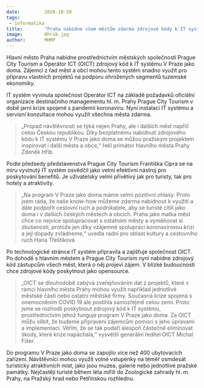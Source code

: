 ```yaml
---
date:         2020-10-20
tags:         
 - informatika
title:        "Praha nabídne všem městům zdarma zdrojové kódy k IT systému V Praze jako doma"
image: 	      0hrib.jpg
author:       MHMP
---
```



Hlavní město Praha nabídne prostřednictvím městských společností Prague City Tourism a Operátor ICT (OICT) zdrojový kód k IT systému V Praze jako doma. Zájemci z řad měst a obcí mohou tento systém snadno využít pro přípravu vlastních projektů na podporu ohrožených segmentů tuzemské ekonomiky.

IT systém vyvinula společnost Operátor ICT na základě požadavků oficiální organizace destinačního managementu hl. m. Prahy Prague City Tourism v době jarní krize spojené s pandemií koronaviru. Nyní instalaci IT systému a servisní konzultace mohou využít všechna města zdarma.

> „Propad návštěvnosti se týká nejen Prahy, ale i dalších měst napříč celou Českou republikou. Díky bezplatnému nabídnutí zdrojového kódu k IT systému V Praze jako doma se můžou pražským projektem inspirovat i další města a obce,“ řekl primátor hlavního města Prahy Zdeněk Hřib.

Podle předsedy představenstva Prague City Tourism Františka Cipra se na míru vyvinutý IT systém osvědčil jako velmi efektivní nástroj pro poskytování benefitů. Je uživatelsky velmi přívětivý jak pro turisty, tak pro hotely a atraktivity.

> „Na program V Praze jako doma máme velmi pozitivní ohlasy. Proto jsem ráda, že naše know-how můžeme zdarma nabídnout k využití a dále podpořit cestovní ruch a podnikatele, aby se turisté cítili jako doma i v dalších českých městech a obcích. Praha jako matka měst chce co nejvíce spolupracovat s ostatními městy a vyměňovat si zkušenosti, protože jen díky vzájemné spolupráci koronavirovou krizi a její dopady zvládneme,“ uvedla radní pro oblast kultury a cestovního ruch Hana Třeštíková

Po technologické stránce IT systém připravila a zajišťuje společnost OICT. Po dohodě s hlavním městem a Prague City Tourism nyní nabídne zdrojový kód zástupcům všech měst, která o něj projeví zájem. V blízké budoucnosti chce zdrojové kódy poskytnout jako opensource.

> „OICT se dlouhodobě zabývá zveřejňováním dat z projektů, které v rámci hlavního města Prahy mohou využít například jednotlivé městské části nebo ostatní městské firmy. Současná krize spojená s onemocněním COVID 19 ale postihla samozřejmě celou zemi. Proto jsme se rozhodli poskytnout zdrojový kód k IT systému, prostřednictvím jehož funguje program V Praze jako doma. Za OICT můžu slíbit, že budeme připraveni zájemcům pomoci s jeho úpravami a implementací. Věřím, že se tak podaří alespoň částečně eliminovat škody, které krize napáchala,“ vysvětlil generální ředitel OICT Michal Fišer.

Do programu V Praze jako doma se zapojilo více než 400 ubytovacích zařízení. Návštěvníci mohou využít volné vstupenky na téměř osmdesát turisticky atraktivních míst, jako jsou muzea, galerie nebo jednotlivé pražské památky. Nejčastěji turisté během léta mířili do Zoologické zahrady hl. m. Prahy, na Pražský hrad nebo Petřínskou rozhlednu.
